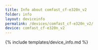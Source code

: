 ```yaml
---
title: Info about comfast_cf-e320n_v2
folder: info
layout: deviceinfo
permalink: /devices/comfast_cf-e320n_v2/
device: comfast_cf-e320n_v2
---
```

{% include templates/device_info.md %}
